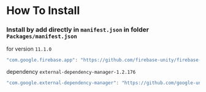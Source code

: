 # How To Install

### Install by add directly in `manifest.json` in folder `Packages/manifest.json`

for version `11.1.0`
```csharp
"com.google.firebase.app": "https://github.com/firebase-unity/firebase-app.git#11.1.0",
```

dependency `external-dependency-manager-1.2.176`
```csharp
"com.google.external-dependency-manager": "https://github.com/google-unity/external-dependency-manager.git#1.2.176",
```
